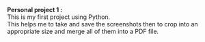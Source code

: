 **Personal project 1 :** <br>
This is my first project using Python. <br>
This helps me to take and save the screenshots then to crop into an appropriate size and merge all of them into a PDF file.
